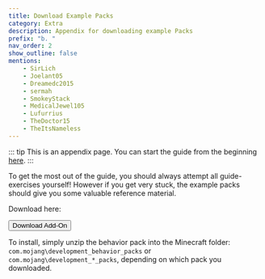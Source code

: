 ```yaml
---
title: Download Example Packs
category: Extra
description: Appendix for downloading example Packs
prefix: "b. "
nav_order: 2
show_outline: false
mentions:
    - SirLich
    - Joelant05
    - Dreamedc2015
    - sermah
    - SmokeyStack
    - MedicalJewel105
    - Lufurrius
    - TheDoctor15
    - TheItsNameless
---
```


::: tip
This is an appendix page. You can start the guide from the beginning [here](/guide/index).
:::

To get the most out of the guide, you should always attempt all guide-exercises yourself! However if you get very stuck, the example packs should give you some valuable reference material.

Download here:

<Button link="https://github.com/Bedrock-OSS/wiki-addon/releases/download/download/legacy_guide.mcaddon">
    Download Add-On
</Button>

To install, simply unzip the behavior pack into the Minecraft folder: `com.mojang\development_behavior_packs` or `com.mojang\development_*_packs`, depending on which pack you downloaded.
